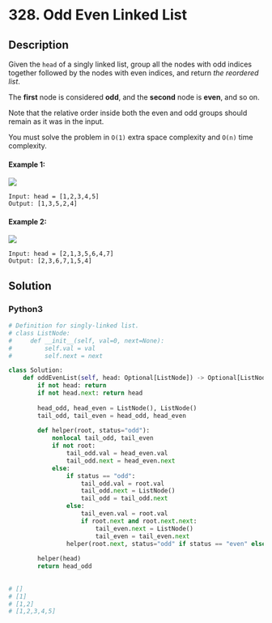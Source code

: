 # 328. Odd Even Linked List

## Description
Given the `head` of a singly linked list, group all the nodes with odd indices together followed by the nodes with even indices, and return *the reordered list*.

The **first** node is considered **odd**, and the **second** node is **even**, and so on.

Note that the relative order inside both the even and odd groups should remain as it was in the input.

You must solve the problem in `O(1)` extra space complexity and `O(n)` time complexity.

#### Example 1:
![](https://assets.leetcode.com/uploads/2021/03/10/oddeven-linked-list.jpg)
```
Input: head = [1,2,3,4,5]
Output: [1,3,5,2,4]
```

#### Example 2:
![](https://assets.leetcode.com/uploads/2021/03/10/oddeven2-linked-list.jpg)
```
Input: head = [2,1,3,5,6,4,7]
Output: [2,3,6,7,1,5,4]
```


## Solution

### Python3
```python
# Definition for singly-linked list.
# class ListNode:
#     def __init__(self, val=0, next=None):
#         self.val = val
#         self.next = next

class Solution:
    def oddEvenList(self, head: Optional[ListNode]) -> Optional[ListNode]:
        if not head: return
        if not head.next: return head
        
        head_odd, head_even = ListNode(), ListNode()
        tail_odd, tail_even = head_odd, head_even
        
        def helper(root, status="odd"):
            nonlocal tail_odd, tail_even
            if not root:
                tail_odd.val = head_even.val
                tail_odd.next = head_even.next
            else:
                if status == "odd":
                    tail_odd.val = root.val
                    tail_odd.next = ListNode()
                    tail_odd = tail_odd.next
                else:
                    tail_even.val = root.val
                    if root.next and root.next.next:
                        tail_even.next = ListNode()
                        tail_even = tail_even.next
                helper(root.next, status="odd" if status == "even" else "even")
            
        helper(head)
        return head_odd
    
    
# []
# [1]
# [1,2]
# [1,2,3,4,5]
```